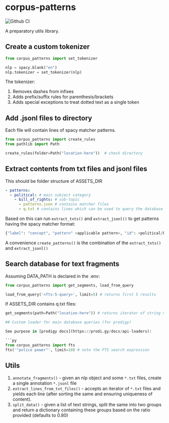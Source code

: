 # corpus-patterns

![Github CI](https://github.com/justmars/corpus-patterns/actions/workflows/main.yml/badge.svg)

A preparatory utils library.

## Create a custom tokenizer

```py
from corpus_patterns import set_tokenizer

nlp = spacy.blank("en")
nlp.tokenizer = set_tokenizer(nlp)
```

The tokenizer:

1. Removes dashes from infixes
2. Adds prefix/suffix rules for parenthesis/brackets
3. Adds special exceptions to treat dotted text as a single token

## Add .jsonl files to directory

Each file will contain lines of spacy matcher patterns.

```py
from corpus_patterns import create_rules
from pathlib import Path

create_rules(folder=Path("location-here"))  # check directory
```

## Extract contents from txt files and jsonl files

This should be folder structure of ASSETS_DIR

```yml
- patterns:
  - political: # main subject category
    - bill_of_rights: # sub-topic
      - patterns.json # contains matcher files
      - q.txt # contains lines which can be used to query the database
```

Based on this can run `extract_txts()` and `extract_jsonl()` to get patterns having the spacy matcher format:

```py
{"label": "concept", "pattern" <applicable pattern>, "id": <political/bill_of_rights>}
```

A convenience `create_patterns()` is the combination of the `extract_txts()` and  `extract_jsonl()`

## Search database for text fragments

Assuming DATA_PATH is declared in the .env:

```py
from corpus_patterns import get_segments, load_from_query

load_from_query('<fts-5-query>', limit=5) # returns first 5 results
```

If ASSETS_DIR contains q.txt files:

```py
get_segments(path=Path("location-here")) # returns iterator of string matches based on queries found in the location's q.txt files```

## Custom loader for main database queries (for prodigy)

See purpose in [prodigy docs](https://prodi.gy/docs/api-loaders):

```py
from corpus_patterns import fts
fts('"police power"', limit=10) # note the FTS search expression
```

## Utils

1. `annotate_fragments()` - given an nlp object and some `*.txt` files, create a single annotation `*.jsonl` file
2. `extract_lines_from_txt_files()` - accepts an iterator of `*.txt` files and yields each line (after sorting the same and ensuring uniqueness of content).
3. `split_data()` - given a list of text strings, split the same into two groups and return a dictionary containing these groups based on the ratio provided (defaults to 0.80)
